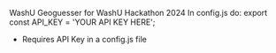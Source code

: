 WashU Geoguesser for WashU Hackathon 2024
In config.js do:
export const API_KEY = 'YOUR API KEY HERE';

- Requires API Key in a config.js file
